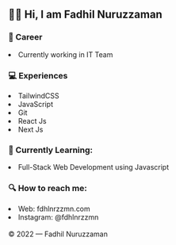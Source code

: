 <h2>👋🏼 Hi, I am Fadhil Nuruzzaman</h2>
    
<h3>💼 Career</h3>
<li>Currently working in IT Team</li>

<h3>💻 Experiences</h3>
<li>TailwindCSS</li>
<li>JavaScript</li>
<li>Git</li>
<li>React Js</li>
<li>Next Js</li>

<h3>📒 Currently Learning:</h3>
<li>Full-Stack Web Development using Javascript</li>

<h3>🔍 How to reach me:</h3>
<li>Web: fdhlnrzzmn.com</li>
<li>Instagram: @fdhlnrzzmn</li>
    </br>
© 2022 — Fadhil Nuruzzaman
